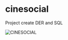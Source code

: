 # cinesocial
Project create DER and SQL

![CINESOCIAL](http://i65.tinypic.com/s1m7wj.jpg?raw=true "CINESOCIAL")